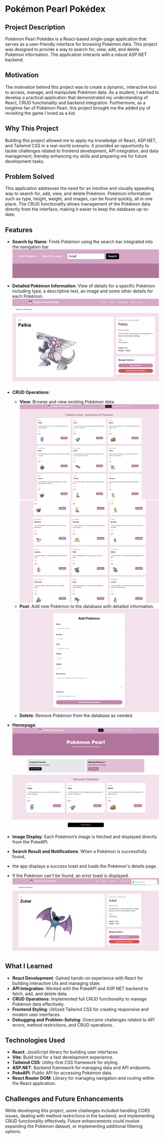 # Pokémon Pearl Pokédex 

## Project Description

Pokémon Pearl Pokédex is a React-based single-page application that serves as a user-friendly interface for browsing Pokémon data. 
This project was designed to provide a way to search for, view, add, and delete Pokémon information. 
The application interacts with a robust ASP.NET backend.

## Motivation

The motivation behind this project was to create a dynamic, interactive tool to access, 
manage, and manipulate Pokémon data. As a student, I wanted to develop a practical application that demonstrated my understanding of React, 
CRUD functionality and backend integration.
Furthermore, as a longtime fan of Pokémon Pearl, 
this project brought me the added joy of revisiting the game I loved as a kid.

## Why This Project

Building this project allowed me to apply my knowledge of React, ASP.NET, and Tailwind CSS in a real-world scenario. 
It provided an opportunity to tackle challenges related to frontend development, API integration, and data management, 
thereby enhancing my skills and preparing me for future development tasks.

## Problem Solved

This application addresses the need for an intuitive and visually appealing way to search for, add, view, and delete Pokémon. 
Pokémon information such as type, height, weight, and images, can be found quickly, all in one place. 
The CRUD functionality allows management of the Pokémon data directly from the interface, making it easier to keep the database up-to-date.

## Features

- **Search by Name**: Finds Pokémon using the search bar integrated into the navigation bar.  
  ![Search Bar](./assets/searchBar.png)

- **Detailed Pokémon Information**: View of details for a specific Pokémon including type, a descriptive text, an image and some other details for each Pokémon.  
  ![Pokémon Details](./assets/pokemonDetails.png)

- **CRUD Operations**: 
  - **View**: Browse and view existing Pokémon data.  
    ![All Pokémon](./assets/allPokemon.png)  
    ![More Pokémon](./assets/allPokemon2.png)
  - **Post**: Add new Pokémon to the database with detailed information.  
    ![Add Pokémon](./assets/addPokemon.png)
  - **Delete**: Remove Pokémon from the database as needed.

- **Homepage**: 
  ![Homepage](./assets/homePage.png)

- **Image Display**: Each Pokémon’s image is fetched and displayed directly from the PokeAPI.

- **Search Result and Notifications**: When a Pokémon is successfully found,
- the app displays a success toast and loads the Pokémon's details page.
- If the Pokémon can't be found, an error toast is displayed.
  ![Search Result - Zubat](./assets/searchResult.png)

## What I Learned

- **React Development**: Gained hands-on experience with React for building interactive UIs and managing state.
- **API Integration**: Worked with the PokeAPI and ASP.NET backend to fetch, add, and delete data.
- **CRUD Operations**: Implemented full CRUD functionality to manage Pokémon data effectively.
- **Frontend Styling**: Utilized Tailwind CSS for creating responsive and modern user interfaces.
- **Debugging and Problem-Solving**: Overcame challenges related to API errors, method restrictions, and CRUD operations.

## Technologies Used

- **React**: JavaScript library for building user interfaces.
- **Vite**: Build tool for a fast development experience.
- **Tailwind CSS**: Utility-first CSS framework for styling.
- **ASP.NET**: Backend framework for managing data and API endpoints.
- **PokeAPI**: Public API for accessing Pokémon data.
- **React Router DOM**: Library for managing navigation and routing within the React application.

## Challenges and Future Enhancements

While developing this project, some challenges included handling CORS issues, 
dealing with method restrictions in the backend, and implementing CRUD functionality effectively. 
Future enhancements could involve expanding the Pokémon dataset, or implementing additional filtering options.